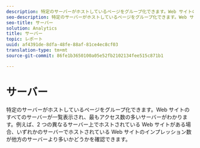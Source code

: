 ```yaml
---
description: 特定のサーバーがホストしているページをグループ化できます。Web サイトのすべてのサーバーが一覧表示され、最もアクセス数の多いサーバーがわかります。例えば、2 つの異なるサーバー上でホストされている Web サイトがある場合、いずれかのサーバーでホストされている Web サイトのインプレッション数が他方のサーバーより多いかどうかを確認できます。
seo-description: 特定のサーバーがホストしているページをグループ化できます。Web サイトのすべてのサーバーが一覧表示され、最もアクセス数の多いサーバーがわかります。例えば、2 つの異なるサーバー上でホストされている Web サイトがある場合、いずれかのサーバーでホストされている Web サイトのインプレッション数が他方のサーバーより多いかどうかを確認できます。
seo-title: サーバー
solution: Analytics
title: サーバー
topic: レポート
uuid: af4391de-8dfa-48fe-88af-81ce4ec8cf03
translation-type: tm+mt
source-git-commit: 86fe1b3650100a05e52fb2102134fee515c871b1

---
```



# サーバー

特定のサーバーがホストしているページをグループ化できます。Web サイトのすべてのサーバーが一覧表示され、最もアクセス数の多いサーバーがわかります。例えば、2 つの異なるサーバー上でホストされている Web サイトがある場合、いずれかのサーバーでホストされている Web サイトのインプレッション数が他方のサーバーより多いかどうかを確認できます。

